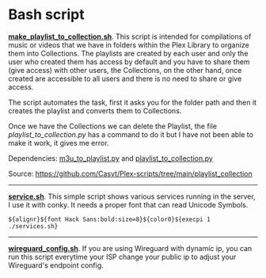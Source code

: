 # Bash script

**[make_playlist_to_collection.sh](https://github.com/rnlagos/bash/blob/main/make_playlist_to_collection.sh)**. This script is intended for compilations of music or videos that we have in folders within the Plex Library to organize them into Collections. The playlists are created by each user and only the user who created them has access by default and you have to share them (give access) with other users, the Collections, on the other hand, once created are accessible to all users and there is no need to share or give access. 

The script automates the task, first it asks you for the folder path and then it creates the playlist and converts them to Collections.

Once we have the Collections we can delete the Playlist, the file *playlist_to_collection.py* has a command to do it but I have not been able to make it work, it gives me error. 

Dependencies: [m3u_to_playlist.py](https://github.com/Casvt/Plex-scripts/blob/main/playlist_collection/m3u_to_playlist.py) and [playlist_to_collection.py](https://github.com/Casvt/Plex-scripts/blob/main/playlist_collection/playlist_to_collection.py)

Source: https://github.com/Casvt/Plex-scripts/tree/main/playlist_collection

- - - - - - - - - - - - - - - - - - - - - - - - - - - - - - - - - - - - - - - - - - - - - - - 

**[service.sh](https://github.com/rnlagos/bash/blob/main/services.sh)**. This simple script shows various services running in the server, I use it with conky. It needs a proper font that can read Unicode Symbols.

``${alignr}${font Hack Sans:bold:size=8}${color0}${execpi 1 ./services.sh}``

- - - - - - - - - - - - - - - - - - - - - - - - - - - - - - - - - - - - - - - - - - - - - - - 

**[wireguard_config.sh](https://github.com/rnlagos/bash/blob/main/wireguard_config.sh)**. If you are using Wireguard with dynamic ip, you can run this script everytime your ISP change your public ip to adjust your Wireguard's endpoint config. 

